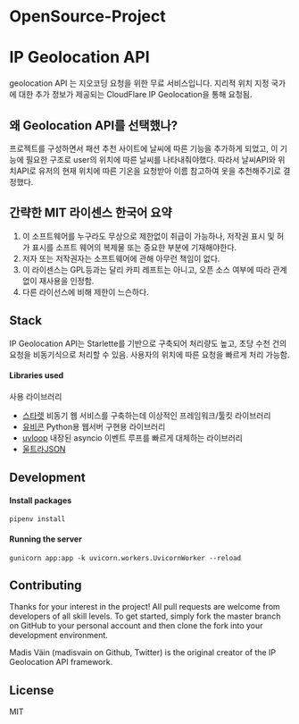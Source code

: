 # OpenSource-Project
# IP Geolocation API

geolocation API 는 지오코딩 요청을 위한 무료 서비스입니다.
지리적 위치 지정 국가에 대한 추가 정보가 제공되는 CloudFlare IP Geolocation을 통해 요청됨.


## 왜 Geolocation API를 선택했나?
프로젝트를 구성하면서 패션 추천 사이트에 날씨에 따른 기능을 추가하게 되었고, 이 기능에 필요한 구조로 user의 위치에 따른 날씨를 나타내줘야했다. 따라서 날씨API와 위치API로 유저의 현재 위치에 따른 기온을 요청받아 이름 참고하여 옷을 추천해주기로 결정했다.

## 간략한 MIT 라이센스 한국어 요약
1. 이 소프트웨어를 누구라도 무상으로 제한없이 취급이 가능하나, 저작권 표시 및 허가 표시를 소프트 웨어의 복제물 또는 중요한 부분에 기재해야한다.
2. 저자 또는 저작권자는 소프트웨어에 관해 아무런 책임이 없다.
3. 이 라이센스는 GPL등과는 달리 카피 레프트는 아니고, 오픈 소스 여부에 따라 관계없이 재사용을 인정함.
4. 다른 라이선스에 비해 제한이 느슨하다.
## Stack

IP Geolocation API는 Starlette를 기반으로 구축되어 처리량도 높고, 초당 수천 건의 요청을 비동기식으로 처리할 수 있음. 사용자의 위치에 따른 요청을 빠르게 처리 가능함.

#### Libraries used
사용 라이브러리
* [스타렛](https://www.starlette.io/)
비동기 웹 서비스를 구축하는데 이상적인 프레임워크/툴킷 라이브러리
* [유비콘](https://www.uvicorn.org/)
Python용 웹서버 구현용 라이브러리
* [uvloop](https://github.com/MagicStack/uvloop)
내장된 asyncio 이벤트 루프를 빠르게 대체하는 라이브러리
* [울트라JSON](https://github.com/esnme/ultrajson)


## Development
#### Install packages
```shell 
pipenv install
```

#### Running the server
```shell
gunicorn app:app -k uvicorn.workers.UvicornWorker --reload
```

## Contributing
Thanks for your interest in the project! All pull requests are welcome from developers of all skill levels. To get started, simply fork the master branch on GitHub to your personal account and then clone the fork into your development environment.

Madis Väin (madisvain on Github, Twitter) is the original creator of the IP Geolocation API framework.

## License
MIT